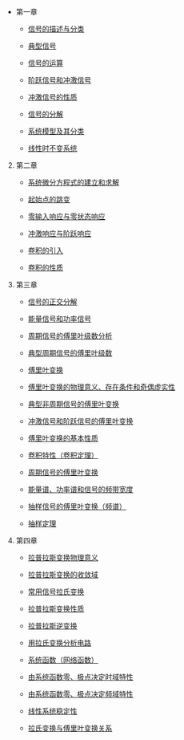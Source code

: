 * 第一章
    * [信号的描述与分类](md/信号的描述与分类.md)

    * [典型信号](md/典型信号.md)

    * [信号的运算](md/信号的运算.md)

    * [阶跃信号和冲激信号](md/阶跃信号和冲激信号.md)

    * [冲激信号的性质](md/冲激信号的性质.md)

    * [信号的分解](md/信号的分解.md)

    * [系统模型及其分类](md/系统模型及其分类.md)

    * [线性时不变系统](md/线性时不变系统.md)

2. 第二章
    * [系统微分方程式的建立和求解](md/系统微分方程式的建立和求解.md)

    * [起始点的跳变](md/起始点的跳变.md)

    * [零输入响应与零状态响应](md/零输入响应与零状态响应.md)

    * [冲激响应与阶跃响应](md/冲激响应与阶跃响应.md)

    * [卷积的引入](md/卷积的引入.md)

    * [卷积的性质](md/卷积的性质.md)

3. 第三章
    * [信号的正交分解](md/信号的正交分解.md)

    * [能量信号和功率信号](md/能量信号和功率信号.md)

    * [周期信号的傅里叶级数分析](md/周期信号的傅里叶级数分析.md)

    * [典型周期信号的傅里叶级数](md/典型周期信号的傅里叶级数.md)

    * [傅里叶变换](md/傅里叶变换.md)

    * [傅里叶变换的物理意义、存在条件和奇偶虚实性](md/傅里叶变换的物理意义、存在条件和奇偶虚实性.md)

    * [典型非周期信号的傅里叶变换](md/典型非周期信号的傅里叶变换.md)

    * [冲激信号和阶跃信号的傅里叶变换](md/冲激信号和阶跃信号的傅里叶变换.md)

    * [傅里叶变换的基本性质](md/傅里叶变换的基本性质.md)

    * [卷积特性（卷积定理）](md/卷积特性（卷积定理）.md)

    * [周期信号的傅里叶变换](md/周期信号的傅里叶变换.md)

    * [能量谱、功率谱和信号的频带宽度](md/能量谱、功率谱和信号的频带宽度.md)

    * [抽样信号的傅里叶变换（频谱）](md/抽样信号的傅里叶变换（频谱）.md)

    * [抽样定理](md/抽样定理.md)

4. 第四章
    * [拉普拉斯变换物理意义](md/拉普拉斯变换物理意义.md)

    
    * [拉普拉斯变换的收敛域]()
    * [常用信号拉氏变换]()
    * [拉普拉斯变换性质]()
    * [拉普拉斯逆变换]()
    * [用拉氏变换分析电路]()
    * [系统函数（网络函数）]()
    * [由系统函数零、极点决定时域特性]()
    * [由系统函数零、极点决定频域特性]()
    * [线性系统稳定性]()
    * [拉氏变换与傅里叶变换关系]()
